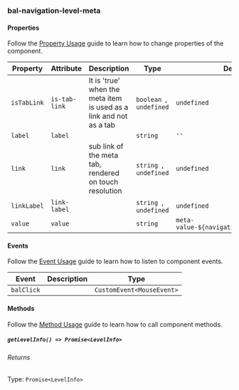 ### bal-navigation-level-meta
 
#### Properties

Follow the [Property Usage](https://design.baloise.dev/?path=/docs/implementation-property--page) guide to learn how to change properties of the component.

| Property    | Attribute     | Description                                                        | Type                     | Default                                    |
| ----------- | ------------- | ------------------------------------------------------------------ | ------------------------ | ------------------------------------------ |
| `isTabLink` | `is-tab-link` | It is 'true' when the meta item is used as a link and not as a tab | `boolean `, ` undefined` | `undefined`                                |
| `label`     | `label`       |                                                                    | `string`                 | `''`                                       |
| `link`      | `link`        | sub link of the meta tab, rendered on touch resolution             | `string `, ` undefined`  | `undefined`                                |
| `linkLabel` | `link-label`  |                                                                    | `string `, ` undefined`  | `undefined`                                |
| `value`     | `value`       |                                                                    | `string`                 | ``meta-value-${navigationLevelMetaIds++}`` |


#### Events

Follow the [Event Usage](https://design.baloise.dev/?path=/docs/implementation-event--page) guide to learn how to listen to component events.

| Event      | Description | Type                      |
| ---------- | ----------- | ------------------------- |
| `balClick` |             | `CustomEvent<MouseEvent>` |


#### Methods

Follow the [Method Usage](https://design.baloise.dev/?path=/docs/implementation-method--page) guide to learn how to call component methods.

##### `getLevelInfo() => Promise<LevelInfo>`



###### Returns

Type: `Promise<LevelInfo>`




 